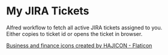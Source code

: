 # My JIRA Tickets

Alfred workflow to fetch all active JIRA tickets assigned to you.  
Either copies to ticket id or opens the ticket in browser.

<a href="https://www.flaticon.com/free-icons/business-and-finance" title="business and finance icons">Business and finance icons created by HAJICON - Flaticon</a>